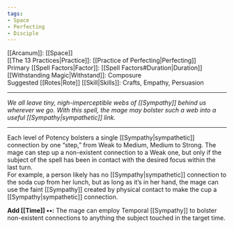 ```yaml
---
tags:
- Space
- Perfecting
- Disciple
---
```


[[Arcanum]]: [[Space]]\
[[The 13 Practices|Practice]]: [[Practice of Perfecting|Perfecting]]\
Primary [[Spell Factors|Factor]]: [[Spell Factors#Duration|Duration]]\
[[Withstanding Magic|Withstand]]: Composure\
Suggested [[Rotes|Rote]] [[Skill|Skills]]: Crafts, Empathy, Persuasion

---

_We all leave tiny, nigh-imperceptible webs of [[Sympathy]] behind us wherever we go. With this spell, the mage may bolster such a web into a useful [[Sympathy|sympathetic]] link._

---

Each level of Potency bolsters a single [[Sympathy|sympathetic]] connection by one “step,” from Weak to Medium, Medium to Strong. The mage can step up a non-existent connection to a Weak one, but only if the subject of the spell has been in contact with the desired focus within the last turn.\
For example, a person likely has no [[Sympathy|sympathetic]] connection to the soda cup from her lunch, but as long as it’s in her hand, the mage can use the faint [[Sympathy]] created by physical contact to make the cup a [[Sympathy|sympathetic]] connection.

**Add [[Time]] ••:** The mage can employ Temporal [[Sympathy]] to bolster non-existent connections to anything the subject touched in the target time.